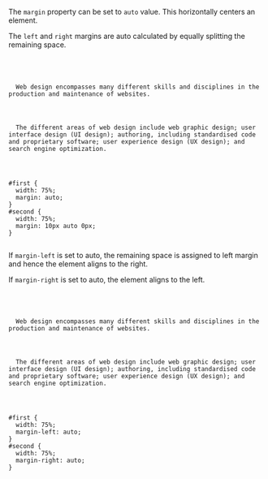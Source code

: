 The `margin` property can be
set to `auto` value.
This horizontally centers an element.

The `left` and `right` margins are auto calculated
by equally splitting the remaining space.

<codeblock language="css" type="lesson">
<code>
<panel language="html">
<p id="first">
  Web design encompasses many different skills and disciplines in the production and maintenance of websites.
</p>
<p id="second">
  The different areas of web design include web graphic design; user interface design (UI design); authoring, including standardised code and proprietary software; user experience design (UX design); and search engine optimization.
</p>
</panel>
<panel language="css">
#first {
  width: 75%;
  margin: auto;
}
#second {
  width: 75%;
  margin: 10px auto 0px;
}
</panel>
</code>
</codeblock>

If `margin-left` is set to auto,
the remaining space is assigned to left margin
and hence the element aligns to the right.

If `margin-right` is set to auto,
the element aligns to the left.

<codeblock language="css" type="lesson">
<code>
<panel language="html">
<p id="first">
  Web design encompasses many different skills and disciplines in the production and maintenance of websites.
</p>
<p id="second">
  The different areas of web design include web graphic design; user interface design (UI design); authoring, including standardised code and proprietary software; user experience design (UX design); and search engine optimization.
</p>
</panel>
<panel language="css">
#first {
  width: 75%;
  margin-left: auto;
}
#second {
  width: 75%;
  margin-right: auto;
}
</panel>
</code>
</codeblock>